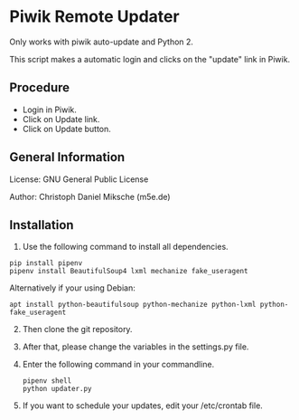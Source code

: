 # Piwik Remote Updater

Only works with piwik auto-update and Python 2.

This script makes a automatic login and clicks on the "update" link in Piwik.

## Procedure
* Login in Piwik.
* Click on Update link.
* Click on Update button.

## General Information
License: GNU General Public License

Author: Christoph Daniel Miksche (m5e.de)

## Installation

1. Use the following command to install all dependencies.

  ```
  pip install pipenv
  pipenv install BeautifulSoup4 lxml mechanize fake_useragent
  ```
  Alternatively if your using Debian:

  ```
  apt install python-beautifulsoup python-mechanize python-lxml python-fake_useragent
  ```

2. Then clone the git repository.

3. After that, please change the variables in the settings.py file.

4. Enter the following command in your commandline.

    ```
    pipenv shell
    python updater.py
    ```

5. If you want to schedule your updates, edit your /etc/crontab file.
